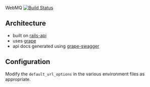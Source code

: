 WebMQ [![Build Status](https://travis-ci.org/mindscratch/webmq.png)](https://travis-ci.org/mindscratch/webmq)

## Architecture

- built on [rails-api](https://github.com/rails-api/rails-api)
- uses [grape](https://github.com/intridea/grape)
- api docs generated using [grape-swagger](https://github.com/tim-vandecasteele/grape-swagger)

## Configuration

Modify the `default_url_options` in the various environment files as appropriate.
